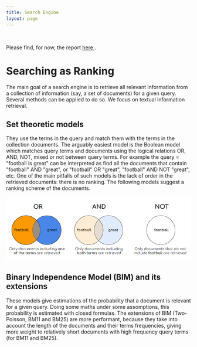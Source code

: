 ```yaml
---
title: Search Engine
layout: page
---
```

<br>

Please find, for now, the report <a href = "https://github.com/geosarr/search-engine/blob/main/ML_for_NLP_ENSAE_Report.pdf" >here </a>.

# Searching as Ranking
The main goal of a search engine is to retrieve all relevant information from a collection of information (say, a set of documents) for a given query. Several methods can be applied to do so. We focus on textual information retrieval.

## Set theoretic models
They use the terms in the query and match them with the terms in the collection documents. The arguably easiest model is the Boolean model which matches query terms and documents using the logical relations OR, AND, NOT, mixed or not between query terms. For example the query = "football is great" can be interpreted as find all the documents that contain "football" AND "great", or "football" OR "great", "football" AND NOT "great", etc. One of the main pitfalls of such models is the lack of order in the retrieved documents: there is no ranking. The following models suggest a ranking scheme of the documents.

<div class="card" ><img src="../assets/img/boolean_operators.png"></div>

## Binary Independence Model (BIM) and its extensions
These models give estimations of the probability that a document is relevant for a given query. Doing some maths under some assomptions, this probability is estimated with closed formulas. The extensions of BIM (Two-Poisson, BM11 and BM25) are more performant, because they take into account the length of the documents and their terms frequencies, giving more weight to relatively short documents with high frequency query terms (for BM11 and BM25). 



